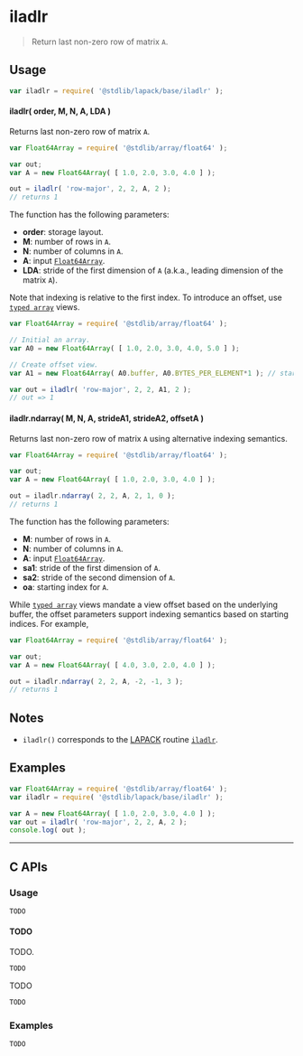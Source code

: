 <!--

@license Apache-2.0

Copyright (c) 2024 The Stdlib Authors.

Licensed under the Apache License, Version 2.0 (the "License");
you may not use this file except in compliance with the License.
You may obtain a copy of the License at

   http://www.apache.org/licenses/LICENSE-2.0

Unless required by applicable law or agreed to in writing, software
distributed under the License is distributed on an "AS IS" BASIS,
WITHOUT WARRANTIES OR CONDITIONS OF ANY KIND, either express or implied.
See the License for the specific language governing permissions and
limitations under the License.

-->

# iladlr

> Return last non-zero row of matrix `A`.

<section class="usage">

## Usage

```javascript
var iladlr = require( '@stdlib/lapack/base/iladlr' );
```

#### iladlr( order, M, N, A, LDA )

Returns last non-zero row of matrix `A`.

```javascript
var Float64Array = require( '@stdlib/array/float64' );

var out;
var A = new Float64Array( [ 1.0, 2.0, 3.0, 4.0 ] );

out = iladlr( 'row-major', 2, 2, A, 2 );
// returns 1
```

The function has the following parameters:

-   **order**: storage layout.
-   **M**: number of rows in `A`.
-   **N**: number of columns in `A`.
-   **A**: input [`Float64Array`][mdn-float64array].
-   **LDA**: stride of the first dimension of `A` (a.k.a., leading dimension of the matrix `A`).

Note that indexing is relative to the first index. To introduce an offset, use [`typed array`][mdn-typed-array] views.

<!-- eslint-disable stdlib/capitalized-comments -->

```javascript
var Float64Array = require( '@stdlib/array/float64' );

// Initial an array.
var A0 = new Float64Array( [ 1.0, 2.0, 3.0, 4.0, 5.0 ] );

// Create offset view.
var A1 = new Float64Array( A0.buffer, A0.BYTES_PER_ELEMENT*1 ); // start at 2nd element

var out = iladlr( 'row-major', 2, 2, A1, 2 );
// out => 1
```

#### iladlr.ndarray( M, N, A, strideA1, strideA2, offsetA )

Returns last non-zero row of matrix `A` using alternative indexing semantics.

```javascript
var Float64Array = require( '@stdlib/array/float64' );

var out;
var A = new Float64Array( [ 1.0, 2.0, 3.0, 4.0 ] );

out = iladlr.ndarray( 2, 2, A, 2, 1, 0 );
// returns 1
```

The function has the following parameters:

-   **M**: number of rows in `A`.
-   **N**: number of columns in `A`.
-   **A**: input [`Float64Array`][mdn-float64array].
-   **sa1**: stride of the first dimension of `A`.
-   **sa2**: stride of the second dimension of `A`.
-   **oa**: starting index for `A`.

While [`typed array`][mdn-typed-array] views mandate a view offset based on the underlying buffer, the offset parameters support indexing semantics based on starting indices. For example,

```javascript
var Float64Array = require( '@stdlib/array/float64' );

var out;
var A = new Float64Array( [ 4.0, 3.0, 2.0, 4.0 ] );

out = iladlr.ndarray( 2, 2, A, -2, -1, 3 );
// returns 1
```

</section>

<!-- /.usage -->

<section class="notes">

## Notes

-   `iladlr()` corresponds to the [LAPACK][lapack] routine [`iladlr`][lapack-iladlr].

</section>

<!-- /.notes -->

<section class="examples">

## Examples

<!-- eslint no-undef: "error" -->

```javascript
var Float64Array = require( '@stdlib/array/float64' );
var iladlr = require( '@stdlib/lapack/base/iladlr' );

var A = new Float64Array( [ 1.0, 2.0, 3.0, 4.0 ] );
var out = iladlr( 'row-major', 2, 2, A, 2 );
console.log( out );
```

</section>

<!-- /.examples -->

<!-- C interface documentation. -->

* * *

<section class="c">

## C APIs

<!-- Section to include introductory text. Make sure to keep an empty line after the intro `section` element and another before the `/section` close. -->

<section class="intro">

</section>

<!-- /.intro -->

<!-- C usage documentation. -->

<section class="usage">

### Usage

```c
TODO
```

#### TODO

TODO.

```c
TODO
```

TODO

```c
TODO
```

</section>

<!-- /.usage -->

<!-- C API usage notes. Make sure to keep an empty line after the `section` element and another before the `/section` close. -->

<section class="notes">

</section>

<!-- /.notes -->

<!-- C API usage examples. -->

<section class="examples">

### Examples

```c
TODO
```

</section>

<!-- /.examples -->

</section>

<!-- /.c -->

<!-- Section for related `stdlib` packages. Do not manually edit this section, as it is automatically populated. -->

<section class="related">

</section>

<!-- /.related -->

<!-- Section for all links. Make sure to keep an empty line after the `section` element and another before the `/section` close. -->

<section class="links">

[lapack]: https://www.netlib.org/lapack/explore-html/

[lapack-iladlr]: https://netlib.org/lapack/explore-html//da/d60/group__ilalr_gadb53a9bd5cc7a6e3bbca7bf4eca32208.html#gadb53a9bd5cc7a6e3bbca7bf4eca32208

[mdn-float64array]: https://developer.mozilla.org/en-US/docs/Web/JavaScript/Reference/Global_Objects/Float64Array

[mdn-typed-array]: https://developer.mozilla.org/en-US/docs/Web/JavaScript/Reference/Global_Objects/TypedArray

</section>

<!-- /.links -->
